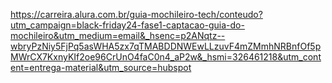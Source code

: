 
https://carreira.alura.com.br/guia-mochileiro-tech/conteudo?utm_campaign=black-friday24-fase1-captacao-guia-do-mochileiro&utm_medium=email&_hsenc=p2ANqtz--wbryPzNiy5FjPq5asWHA5zx7qTMABDDNWEwLLzuvF4mZMmhNRBnfOf5pMWrCX7KxnyKIf2oe96CrUnO4faC0n4_aP2w&_hsmi=326461218&utm_content=entrega-material&utm_source=hubspot

